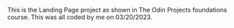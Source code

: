 This is the Landing Page project as shown in The Odin Projects foundations course. This was all coded by me on 03/20/2023. 
